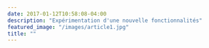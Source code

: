 ```yaml
---
date: 2017-01-12T10:58:08-04:00
description: "Expérimentation d'une nouvelle fonctionnalités"
featured_image: "/images/article1.jpg"
title: ""
---
```


